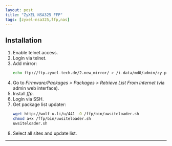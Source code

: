 ```yaml
---
layout: post
title: "ZyXEL NSA325 FFP"
tags: [zyxel-nsa325,ffp,nas]
---
```


## Installation
1. Enable telnet access.
2. Login via telnet.
3. Add mirror:
   ```bash
   echo ftp://ftp.zyxel-tech.de/2.new_mirror/ > /i-data/md0/admin/zy-pkgs/web_prefix
   ```
4. Go to *Firmware/Packages > Packages > Retrieve List From Internet* (via admin web interface).
5. Install *ffp*.
6. Login via SSH.
7. Get package list updater:
   ```bash
   wget http://wolf-u.li/u/441 -O /ffp/bin/uwsiteloader.sh
   chmod a+x /ffp/bin/uwsiteloader.sh
   uwsiteloader.sh
   ```
8. Select all sites and update list.

---

